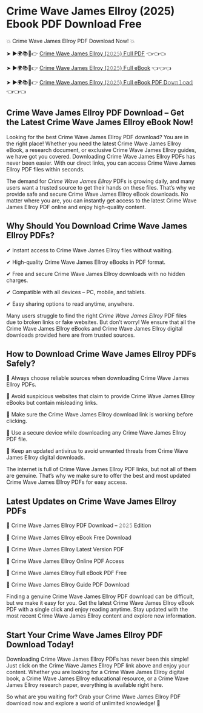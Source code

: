 # Crime Wave James Ellroy (2025) Ebook PDF Download Free

💥 Crime Wave James Ellroy PDF Download Now! 💥

➤ ►🌍📚📱👉 [Crime Wave James Ellroy (𝟸𝟶𝟸𝟻) F𝚞ll PDF](https://getpdf.xyz/crime-wave-james-ellroy) 👈👈👈


➤ ►🌍📚📱👉 [Crime Wave James Ellroy (𝟸𝟶𝟸𝟻) F𝚞ll eBook](https://getpdf.xyz/crime-wave-james-ellroy) 👈👈👈


➤ ►🌍📚📱👉 [Crime Wave James Ellroy (𝟸𝟶𝟸𝟻) F𝚞ll eBook PDF D𝚘𝚠𝚗𝚕𝚘a𝚍](https://getpdf.xyz/crime-wave-james-ellroy) 👈👈👈


## Crime Wave James Ellroy PDF Download – Get the Latest Crime Wave James Ellroy eBook Now!

Looking for the best Crime Wave James Ellroy PDF download? You are in the right place! Whether you need the latest Crime Wave James Ellroy eBook, a research document, or exclusive Crime Wave James Ellroy guides, we have got you covered. Downloading Crime Wave James Ellroy PDFs has never been easier. With our direct links, you can access Crime Wave James Ellroy PDF files within seconds.

The demand for *Crime Wave James Ellroy* PDFs is growing daily, and many users want a trusted source to get their hands on these files. That’s why we provide safe and secure Crime Wave James Ellroy eBook downloads. No matter where you are, you can instantly get access to the latest Crime Wave James Ellroy PDF online and enjoy high-quality content.

## Why Should You Download Crime Wave James Ellroy PDFs?

✔ Instant access to Crime Wave James Ellroy files without waiting.

✔ High-quality Crime Wave James Ellroy eBooks in PDF format.

✔ Free and secure Crime Wave James Ellroy downloads with no hidden charges.

✔ Compatible with all devices – PC, mobile, and tablets.

✔ Easy sharing options to read anytime, anywhere.

Many users struggle to find the right *Crime Wave James Ellroy* PDF files due to broken links or fake websites. But don’t worry! We ensure that all the Crime Wave James Ellroy eBooks and Crime Wave James Ellroy digital downloads provided here are from trusted sources.

## How to Download Crime Wave James Ellroy PDFs Safely?

📌 Always choose reliable sources when downloading Crime Wave James Ellroy PDFs.

📌 Avoid suspicious websites that claim to provide Crime Wave James Ellroy eBooks but contain misleading links.

📌 Make sure the Crime Wave James Ellroy download link is working before clicking.

📌 Use a secure device while downloading any Crime Wave James Ellroy PDF file.

📌 Keep an updated antivirus to avoid unwanted threats from Crime Wave James Ellroy digital downloads.

The internet is full of Crime Wave James Ellroy PDF links, but not all of them are genuine. That’s why we make sure to offer the best and most updated Crime Wave James Ellroy PDFs for easy access.

## Latest Updates on Crime Wave James Ellroy PDFs

🔹 Crime Wave James Ellroy PDF Download – 𝟸𝟶𝟸𝟻 Edition

🔹 Crime Wave James Ellroy eBook Free Download

🔹 Crime Wave James Ellroy Latest Version PDF

🔹 Crime Wave James Ellroy Online PDF Access

🔹 Crime Wave James Ellroy Full eBook PDF Free

🔹 Crime Wave James Ellroy Guide PDF Download

Finding a genuine Crime Wave James Ellroy PDF download can be difficult, but we make it easy for you. Get the latest Crime Wave James Ellroy eBook PDF with a single click and enjoy reading anytime. Stay updated with the most recent Crime Wave James Ellroy content and explore new information.

## Start Your Crime Wave James Ellroy PDF Download Today!

Downloading Crime Wave James Ellroy PDFs has never been this simple! Just click on the Crime Wave James Ellroy PDF link above and enjoy your content. Whether you are looking for a Crime Wave James Ellroy digital book, a Crime Wave James Ellroy educational resource, or a Crime Wave James Ellroy research paper, everything is available right here.

So what are you waiting for? Grab your Crime Wave James Ellroy PDF download now and explore a world of unlimited knowledge! 🚀